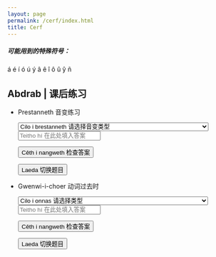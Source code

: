 ```yaml
---
layout: page
permalink: /cerf/index.html
title: Cerf
---
```




##### 可能用到的特殊符号：

á é í ó ú ý â ê î ô û ŷ ñ

## Abdrab | 课后练习

- Prestanneth 音变练习
  <style src="https://kinnuch.github.io/assets/css/cerf.css"></style>
  <body>
  <select id="questionType">
      <option value="">Cilo i brestanneth 请选择音变类型</option>
      <option value="2">Prestanneth vae nan i 带i的软音变</option>
      <option value="3">hoth-e-bedui 名词的复数</option>
      <option value="4">Prestanneth munneb nan in 带in的鼻音音变（名词需要先变为复数）</option>
      <option value="5">Prestanneth gang nan en 带en的混合音变（以-连接）</option>
      <option value="6">Prestanneth munneb nan an 带an的鼻音音变</option>
      <option value="7">Prestanneth gang nan anin 带anin的混合音变</option>
      <option value="8">Prestanneth hiriol nan egor 带egor的流音音变</option>
      <option value="9">Prestanneth dharnen nan od 带od的闭锁音变</option>
      <option value="10">Prestanneth 'hyarmen' nan ah 带ah的H音变</option>
      <option value="11">Prestanneth 'anto' na nedh 带nedh的DH音变</option>
  </select>

  <div id="Prestanneth"></div>

  <input type="text" id="userInput" placeholder="Teitho hí 在此处填入答案" />

  <button id="checkAnswer">Cêth i nangweth 检查答案</button>

  <button id="refreshButton">Laeda 切换题目</button>

  <div id="resultFeedback"></div>

  <script src="https://kinnuch.github.io/assets/js/prestanneth.js"></script>
  
  </body>

  
  
- Gwenwi-i-choer 动词过去时
  <body>
  <select id="gwenwiType">
      <option value="">Cilo i onnas 请选择类型</option>
      <option value="1">Gwenwi-i-choer na charon 带施事者的动词过去时</option>
      <option value="2">Gwenwi-i-choer na chavon a charon 带施事者和受事者的动词过去时</option>
  </select>

  <div id="Gwenwi"></div>

  <input type="text" id="GwenwiInput" placeholder="Teitho hí 在此处填入答案" />

  <button id="checkGwenwiAnswer">Cêth i nangweth 检查答案</button>

  <button id="refreshGwenwiButton">Laeda 切换题目</button>

  <div id="resultGwenwiFeedback"></div>

  <script src="https://kinnuch.github.io/assets/js/gwenwi.js"></script>

  </body>
